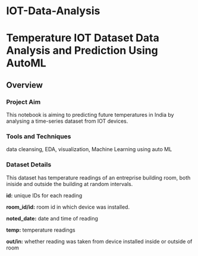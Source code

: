 # IOT-Data-Analysis
# Temperature IOT Dataset Data Analysis and Prediction Using AutoML
## Overview
### Project Aim
This notebook is aiming to predicting future temperatures in India by analysing a time-series dataset from IOT devices.

### Tools and Techniques
data cleansing, EDA, visualization, Machine Learning using auto ML

### Dataset Details
This dataset has temperature readings of an entreprise building room, both iniside and outside the building at random intervals.

**id:** unique IDs for each reading

**room_id/id:** room id in which device was installed.

**noted_date:** date and time of reading

**temp:** temperature readings

**out/in:** whether reading was taken from device installed inside or outside of room

